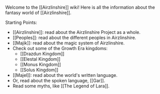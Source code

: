 Welcome to the [[Airzlinshire]] wiki! Here is all the information about the fantasy world of [[Airzlinshire]].

Starting Points:
- [[Airzlinshire]]: read about the Airzlinshire Project as a whole.
- [[Peoples]]: read about the different peoples in Airzlinshire.
- [[Majik]]: read about the magic system of Airzlinshire.
- Check out some of the Growth Era kingdoms:
	- [[Drazdun Kingdom]]
	- [[Elestal Kingdom]]
	- [[Monus Kingdom]]
	- [[Solus Kingdom]]
- [[Majel]]: read about the world's written language.
- Or, read about the spoken language, [[Gar]].
- Read some myths, like [[The Legend of Lara]].